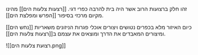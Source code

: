 זהו חלק ברצועות הרוב אשר היה בית להרבה כפרי דגי. [[רצעות צלעות הים]] מהינו מקיום מרכזי בסיפור [[הפרש ומפלצת הים]].

כיום האיזור מלא בכפרים נטושים ויצורים אוכלי פגרות הניזונים משאריות [[נחש הים]] ומיצורים המאבדים את הדרך ומוצאים את עצמם ב[[רצעות צלעות הים]].

![[רצועת צלעות הים.png]]